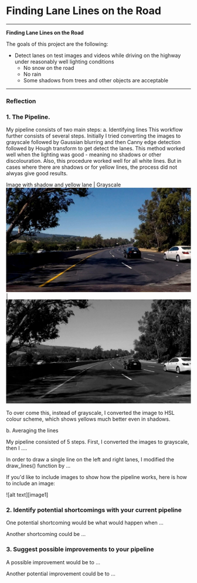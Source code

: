 # **Finding Lane Lines on the Road** 

---

**Finding Lane Lines on the Road**

The goals of this project are the following:
* Detect lanes on test images and videos while driving on the highway under reasonably well lighting conditions
  * No snow on the road
  * No rain
  * Some shadows from trees and other objects are acceptable

---

### Reflection

### 1. The Pipeline.
My pipeline consists of two main steps: 
a. Identifying lines 
This workflow further consists of several steps. Initially I tried converting the images to grayscale followed by Gaussian blurring and then Canny edge detection followed by Hough transform to get detect the lanes. This method worked well when the lighting was good - meaning no shadows or other discolouration. Also, this procedure worked well for all white lines. But in cases where there are shadows or for yellow lines, the process did not alwyas give good results. 

Image with shadow and yellow lane			|	Grayscale
<img src="images/shadow.jpg" width="650"> 	|	<img src="images/gray.jpg" width="650">

To over come this, instead of grayscale, I converted the image to HSL colour scheme, which shows yellows much better even in shadows. 


b. Averaging the lines

My pipeline consisted of 5 steps. First, I converted the images to grayscale, then I .... 

In order to draw a single line on the left and right lanes, I modified the draw_lines() function by ...

If you'd like to include images to show how the pipeline works, here is how to include an image: 

![alt text][image1]


### 2. Identify potential shortcomings with your current pipeline


One potential shortcoming would be what would happen when ... 

Another shortcoming could be ...


### 3. Suggest possible improvements to your pipeline

A possible improvement would be to ...

Another potential improvement could be to ...
